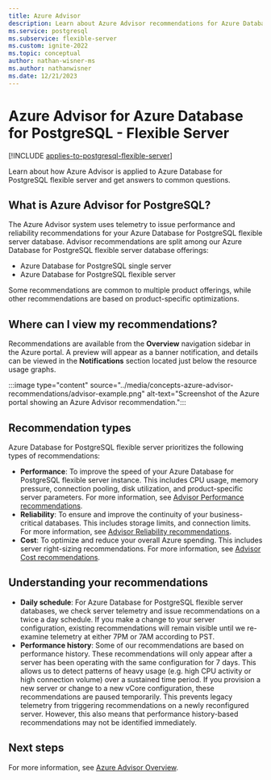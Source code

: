 ```yaml
---
title: Azure Advisor
description: Learn about Azure Advisor recommendations for Azure Database for PostgreSQL - Flexible Server.
ms.service: postgresql
ms.subservice: flexible-server
ms.custom: ignite-2022
ms.topic: conceptual
author: nathan-wisner-ms
ms.author: nathanwisner
ms.date: 12/21/2023
---
```


# Azure Advisor for Azure Database for PostgreSQL - Flexible Server

[!INCLUDE [applies-to-postgresql-flexible-server](../includes/applies-to-postgresql-flexible-server.md)]

Learn about how Azure Advisor is applied to Azure Database for PostgreSQL flexible server and get answers to common questions.
## What is Azure Advisor for PostgreSQL?
The Azure Advisor system uses telemetry to issue performance and reliability recommendations for your Azure Database for PostgreSQL flexible server database. 
Advisor recommendations are split among our Azure Database for PostgreSQL flexible server database offerings:
* Azure Database for PostgreSQL single server
* Azure Database for PostgreSQL flexible server

Some recommendations are common to multiple product offerings, while other recommendations are based on product-specific optimizations.
## Where can I view my recommendations?
Recommendations are available from the **Overview** navigation sidebar in the Azure portal. A preview will appear as a banner notification, and details can be viewed in the **Notifications** section located just below the resource usage graphs.

:::image type="content" source="../media/concepts-azure-advisor-recommendations/advisor-example.png" alt-text="Screenshot of the Azure portal showing an Azure Advisor recommendation.":::
## Recommendation types
Azure Database for PostgreSQL flexible server prioritizes the following types of recommendations:
* **Performance**: To improve the speed of your Azure Database for PostgreSQL flexible server instance. This includes CPU usage, memory pressure, connection pooling, disk utilization, and product-specific server parameters. For more information, see [Advisor Performance recommendations](../../advisor/advisor-performance-recommendations.md).
* **Reliability**: To ensure and improve the continuity of your business-critical databases. This includes storage limits, and connection limits. For more information, see [Advisor Reliability recommendations](../../advisor/advisor-high-availability-recommendations.md).
* **Cost**: To optimize and reduce your overall Azure spending. This includes server right-sizing recommendations. For more information, see [Advisor Cost recommendations](../../advisor/advisor-cost-recommendations.md).

## Understanding your recommendations
* **Daily schedule**: For Azure Database for PostgreSQL flexible server databases, we check server telemetry and issue recommendations on a twice a day schedule. If you make a change to your server configuration, existing recommendations will remain visible until we re-examine telemetry at either 7PM or 7AM according to PST. 
* **Performance history**: Some of our recommendations are based on performance history. These recommendations will only appear after a server has been operating with the same configuration for 7 days. This allows us to detect patterns of heavy usage (e.g. high CPU activity or high connection volume) over a sustained time period. If you provision a new server or change to a new vCore configuration, these recommendations are paused temporarily. This prevents legacy telemetry from triggering recommendations on a newly reconfigured server. However, this also means that performance history-based recommendations may not be identified immediately.

## Next steps
For more information, see [Azure Advisor Overview](../../advisor/advisor-overview.md).
